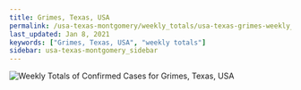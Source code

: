 ```yaml
---
title: Grimes, Texas, USA
permalink: /usa-texas-montgomery/weekly_totals/usa-texas-grimes-weekly_totals.html
last_updated: Jan 8, 2021
keywords: ["Grimes, Texas, USA", "weekly totals"]
sidebar: usa-texas-montgomery_sidebar
---
```


![Weekly Totals of Confirmed Cases for Grimes, Texas, USA](/covid_tracker/images/graphs/usa-texas-grimes-weekly_totals_graph.png)
